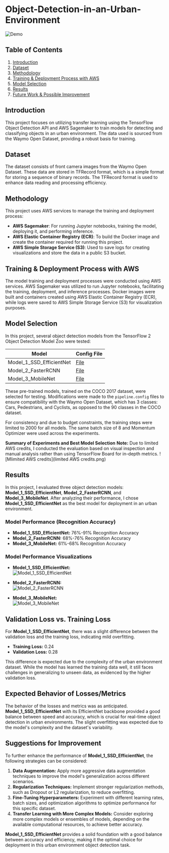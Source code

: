 # Object-Detection-in-an-Urban-Environment
![Demo](data\animation.gif)

## Table of Contents
1. [Introduction](#introduction)
2. [Dataset](#dataset)
3. [Methodology](#methodology)
4. [Training & Deployment Process with AWS](#training--deployment-process-with-aws)
5. [Model Selection](#model-selection)
6. [Results](#results)
7. [Future Work & Possible Improvement](#future-work--possible-improvement)

## Introduction
This project focuses on utilizing transfer learning using the TensorFlow Object Detection API and AWS Sagemaker to train models for detecting and classifying objects in an urban environment. The data used is sourced from the Waymo Open Dataset, providing a robust basis for training.

## Dataset
The dataset consists of front camera images from the Waymo Open Dataset. These data are stored in TFRecord format, which is a simple format for storing a sequence of binary records. The TFRecord format is used to enhance data reading and processing efficiency.

## Methodology
This project uses AWS services to manage the training and deployment process:
- **AWS Sagemaker**: For running Jupyter notebooks, training the model, deploying it, and performing inference.
- **AWS Elastic Container Registry (ECR)**: To build the Docker image and create the container required for running this project.
- **AWS Simple Storage Service (S3)**: Used to save logs for creating visualizations and store the data in a public S3 bucket.

## Training & Deployment Process with AWS
The model training and deployment processes were conducted using AWS services. AWS Sagemaker was utilized to run Jupyter notebooks, facilitating the training, deployment, and inference processes. Docker images were built and containers created using AWS Elastic Container Registry (ECR), while logs were saved to AWS Simple Storage Service (S3) for visualization purposes.

## Model Selection
In this project, several object detection models from the TensorFlow 2 Object Detection Model Zoo were tested:

| Model                 | Config File        |
|-----------------------|--------------------|
| Model_1_SSD_EfficientNet    | [File](Model_1_SSD_EfficientNet\1_model_training\source_dir\Model_EfficientNet_pipeline.config) |
| Model_2_FasterRCNN   | [File](Model_2_FasterRCNN\1_model_training\source_dir\Model_ResNet.config) |
| Model_3_MobileNet | [File](Model_3_MobileNet\1_model_training\source_dir\Model_MobileNet_pipeline.config) |

These pre-trained models, trained on the COCO 2017 dataset, were selected for testing. Modifications were made to the `pipeline.config` files to ensure compatibility with the Waymo Open Dataset, which has 3 classes: Cars, Pedestrians, and Cyclists, as opposed to the 90 classes in the COCO dataset.

For consistency and due to budget constraints, the training steps were limited to 2000 for all models. The same batch size of 8 and Momentum Optimizer were used across the experiments.


**Summary of Experiments and Best Model Selection**
**Note:** Due to limited AWS credits, I conducted the evaluation based on visual inspection and manual analysis rather than using TensorFlow Board for in-depth metrics.
 ![Mlimited AWS credits](limited AWS credits.png)
## Results

In this project, I evaluated three object detection models: **Model_1_SSD_EfficientNet**, **Model_2_FasterRCNN**, and **Model_3_MobileNet**. After analyzing their performance, I chose **Model_1_SSD_EfficientNet** as the best model for deployment in an urban environment.

### Model Performance (Recognition Accuracy)
- **Model_1_SSD_EfficientNet:** 76%-91% Recognition Accuracy
- **Model_2_FasterRCNN:** 68%-76% Recognition Accuracy
- **Model_3_MobileNet:** 61%-68% Recognition Accuracy

### Model Performance Visualizations
- **Model_1_SSD_EfficientNet:**  
  ![Model_1_SSD_EfficientNet](EfficientNet_Performance.png)

- **Model_2_FasterRCNN:**  
  ![Model_2_FasterRCNN](FasterRCNN_Performance.png)

- **Model_3_MobileNet:**  
  ![Model_3_MobileNet](Model_3_MobileNet_Perfomance.png)

## Validation Loss vs. Training Loss

For **Model_1_SSD_EfficientNet**, there was a slight difference between the validation loss and the training loss, indicating mild overfitting.

- **Training Loss:** 0.24
- **Validation Loss:** 0.28

This difference is expected due to the complexity of the urban environment dataset. While the model has learned the training data well, it still faces challenges in generalizing to unseen data, as evidenced by the higher validation loss.

## Expected Behavior of Losses/Metrics

The behavior of the losses and metrics was as anticipated. **Model_1_SSD_EfficientNet** with its EfficientNet backbone provided a good balance between speed and accuracy, which is crucial for real-time object detection in urban environments. The slight overfitting was expected due to the model's complexity and the dataset's variability.

## Suggestions for Improvement

To further enhance the performance of **Model_1_SSD_EfficientNet**, the following strategies can be considered:

1. **Data Augmentation:** Apply more aggressive data augmentation techniques to improve the model's generalization across different scenarios.
2. **Regularization Techniques:** Implement stronger regularization methods, such as Dropout or L2 regularization, to reduce overfitting.
3. **Fine-Tuning Hyperparameters:** Experiment with different learning rates, batch sizes, and optimization algorithms to optimize performance for this specific dataset.
4. **Transfer Learning with More Complex Models:** Consider exploring more complex models or ensembles of models, depending on the available computational resources, to achieve better accuracy.

**Model_1_SSD_EfficientNet** provides a solid foundation with a good balance between accuracy and efficiency, making it the optimal choice for deployment in this urban environment object detection task.